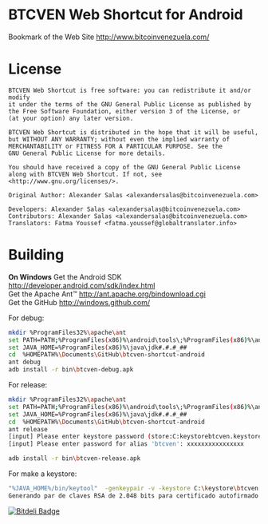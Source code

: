 BTCVEN Web Shortcut for Android
==========================================

Bookmark of the Web Site http://www.bitcoinvenezuela.com/


License
=======

	BTCVEN Web Shortcut is free software: you can redistribute it and/or modify
	it under the terms of the GNU General Public License as published by
	the Free Software Foundation, either version 3 of the License, or
	(at your option) any later version.

	BTCVEN Web Shortcut is distributed in the hope that it will be useful,
	but WITHOUT ANY WARRANTY; without even the implied warranty of
	MERCHANTABILITY or FITNESS FOR A PARTICULAR PURPOSE. See the
	GNU General Public License for more details.

	You should have received a copy of the GNU General Public License
	along with BTCVEN Web Shortcut. If not, see <http://www.gnu.org/licenses/>.

	Original Author: Alexander Salas <alexandersalas@bitcoinvenezuela.com>

	Developers: Alexander Salas <alexandersalas@bitcoinvenezuela.com>
	Contributors: Alexander Salas <alexandersalas@bitcoinvenezuela.com>
	Translators: Fatma Youssef <fatma.youssef@globaltranslator.info>


Building
========

**On Windows**
Get the Android SDK http://developer.android.com/sdk/index.html <br/>
Get the Apache Ant™ http://ant.apache.org/bindownload.cgi <br/>
Get the GitHub http://windows.github.com/

For debug:

```bash
mkdir %ProgramFiles32%\apache\ant
set PATH=PATH;%ProgramFiles(x86)%\android\tools\;%ProgramFiles(x86)%\android\plataform-tools\;%ProgramFiles32%\apache\ant
set JAVA_HOME=%ProgramFiles(x86)%\java\jdk#.#.#_##
cd  %HOMEPATH%\Documents\GitHub\btcven-shortcut-android
ant debug
adb install -r bin\btcven-debug.apk
```
For release:

```bash
mkdir %ProgramFiles32%\apache\ant
set PATH=PATH;%ProgramFiles(x86)%\android\tools\;%ProgramFiles(x86)%\android\plataform-tools\;%ProgramFiles32%\apache\ant
set JAVA_HOME=%ProgramFiles(x86)%\java\jdk#.#.#_##
cd  %HOMEPATH%\Documents\GitHub\btcven-shortcut-android
ant release
[input] Please enter keystore password (store:C:keystorebtcven.keystore): xxxxxxxxxxxxxxxx
[input] Please enter password for alias 'btcven': xxxxxxxxxxxxxxxx

adb install -r bin\btcven-release.apk
```
For make a keystore:

```bash
"%JAVA_HOME%/bin/keytool"  -genkeypair -v -keystore C:\keystore\btcven.keystore -alias btcven -keyalg RSA -keysize 2048 -validity 10000 -keypass xxxxxxxxxxxxxxxx -storepass xxxxxxxxxxxxxxxx
Generando par de claves RSA de 2.048 bits para certificado autofirmado (SHA256withRSA) con una validez de 10.000 días para: CN=Alexander Salas, OU=btcven, O=Bitcoin Venezuela, L=Valencia, ST=Carabobo, C=VE

```

[![Bitdeli Badge](https://d2weczhvl823v0.cloudfront.net/btcven/android-shortcut-btcven/trend.png)](https://bitdeli.com/free "Bitdeli Badge")

